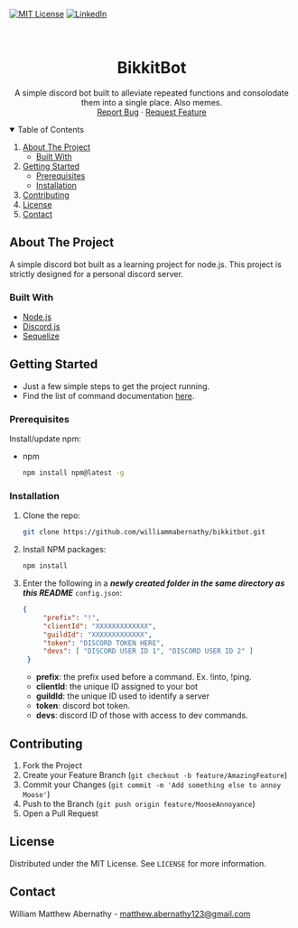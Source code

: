 <!-- PROJECT SHIELDS -->
[![MIT License][license-shield]][license-url]
[![LinkedIn][linkedin-shield]][linkedin-url]



<!-- PROJECT LOGO -->
<br />
<p align="center">

  <h1 align="center">BikkitBot</h1>

  <p align="center">
    A simple discord bot built to alleviate repeated functions and consolodate them into a single place. Also memes.
    <br />
    <a href="https://github.com/williammabernathy/bikkitbot/issues">Report Bug</a>
    ·
    <a href="https://github.com/williammabernathy/bikkitbot/issues">Request Feature</a>
  </p>
</p>



<!-- TABLE OF CONTENTS -->
<details open="open">
  <summary>Table of Contents</summary>
  <ol>
    <li>
      <a href="#about-the-project">About The Project</a>
      <ul>
        <li><a href="#built-with">Built With</a></li>
      </ul>
    </li>
    <li>
      <a href="#getting-started">Getting Started</a>
      <ul>
        <li><a href="#prerequisites">Prerequisites</a></li>
        <li><a href="#installation">Installation</a></li>
      </ul>
    </li>
    <li><a href="#contributing">Contributing</a></li>
    <li><a href="#license">License</a></li>
    <li><a href="#contact">Contact</a></li>
  </ol>
</details>



<!-- ABOUT THE PROJECT -->
## About The Project

A simple discord bot built as a learning project for node.js. This project is strictly designed for a personal discord server.

### Built With

* [Node.js](https://nodejs.org/en/)
* [Discord.js](https://discord.js.org/#/)
* [Sequelize](https://sequelize.org/)



<!-- GETTING STARTED -->
## Getting Started

- Just a few simple steps to get the project running. <br>
- Find the list of command documentation [here](https://github.com/williammabernathy/bikkitbot/tree/main/commands#commands).

### Prerequisites

Install/update npm:
* npm
  ```sh
  npm install npm@latest -g
  ```

### Installation

1. Clone the repo:
   ```sh
   git clone https://github.com/williammabernathy/bikkitbot.git
   ```
2. Install NPM packages:
   ```sh
   npm install
   ```
3. Enter the following in a ***newly created folder in the same directory as this README*** `config.json`:
   ```json
   {
	    "prefix": "!",
	    "clientId": "XXXXXXXXXXXXX",
	    "guildId": "XXXXXXXXXXXXX",
	    "token": "DISCORD TOKEN HERE",
	    "devs": [ "DISCORD USER ID 1", "DISCORD USER ID 2" ]
    }
   ```
   - **prefix**: the prefix used before a command. Ex. !into, !ping.
   - **clientId**: the unique ID assigned to your bot
   - **guildId**: the unique ID used to identify a server
   - **token**: discord bot token.
   - **devs**: discord ID of those with access to dev commands.

<!-- CONTRIBUTING -->
## Contributing

1. Fork the Project
2. Create your Feature Branch (`git checkout -b feature/AmazingFeature`)
3. Commit your Changes (`git commit -m 'Add something else to annoy Moose'`)
4. Push to the Branch (`git push origin feature/MooseAnnoyance`)
5. Open a Pull Request



<!-- LICENSE -->
## License

Distributed under the MIT License. See `LICENSE` for more information.



<!-- CONTACT -->
## Contact

William Matthew Abernathy - matthew.abernathy123@gmail.com

<!-- MARKDOWN LINKS & IMAGES -->
<!-- https://www.markdownguide.org/basic-syntax/#reference-style-links -->

[license-shield]: https://img.shields.io/github/license/othneildrew/Best-README-Template.svg?style=for-the-badge
[license-url]: https://github.com/othneildrew/Best-README-Template/blob/master/LICENSE.txt
[linkedin-shield]: https://img.shields.io/badge/-LinkedIn-black.svg?style=for-the-badge&logo=linkedin&colorB=555
[linkedin-url]: https://www.linkedin.com/in/william-abernathy-b636a5199/
